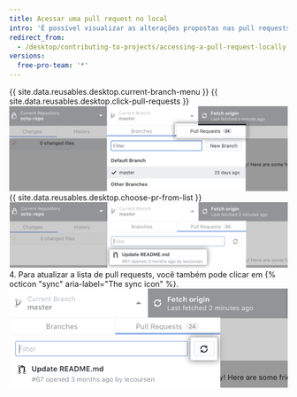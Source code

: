 ```yaml
---
title: Acessar uma pull request no local
intro: 'É possível visualizar as alterações propostas nas pull requests em aberto no {{ site.data.variables.product.prodname_desktop }}.'
redirect_from:
  - /desktop/contributing-to-projects/accessing-a-pull-request-locally
versions:
  free-pro-team: '*'
---
```


{{ site.data.reusables.desktop.current-branch-menu }}
{{ site.data.reusables.desktop.click-pull-requests }}
  ![Guia Pull requests no menu suspenso Branch atual](/assets/images/help/desktop/branch-drop-down-pull-request-tab.png)
{{ site.data.reusables.desktop.choose-pr-from-list }}
  ![Lista de pull requests em aberto no repositório](/assets/images/help/desktop/click-pull-request.png)
4. Para atualizar a lista de pull requests, você também pode clicar em {% octicon "sync" aria-label="The sync icon" %}. ![Botão Sync (Sincronizar) para atualizar](/assets/images/help/desktop/pull-request-list-sync.png)
